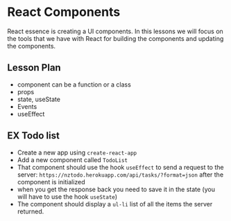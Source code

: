 # React Components

React essence is creating a UI components.
In this lessons we will focus on the tools that we have with React for building the components and updating the components.

## Lesson Plan

- component can be a function or a class
- props
- state, useState
- Events
- useEffect

## EX Todo list

- Create a new app using `create-react-app`
- Add a new component called `TodoList`
- That component should use the hook `useEffect` to send a request to the server: `https://nztodo.herokuapp.com/api/tasks/?format=json` after the component is initialized
- when you get the response back you need to save it in the state (you will have to use the hook `useState`)
- The component should display a `ul-li` list of all the items the server returned.
